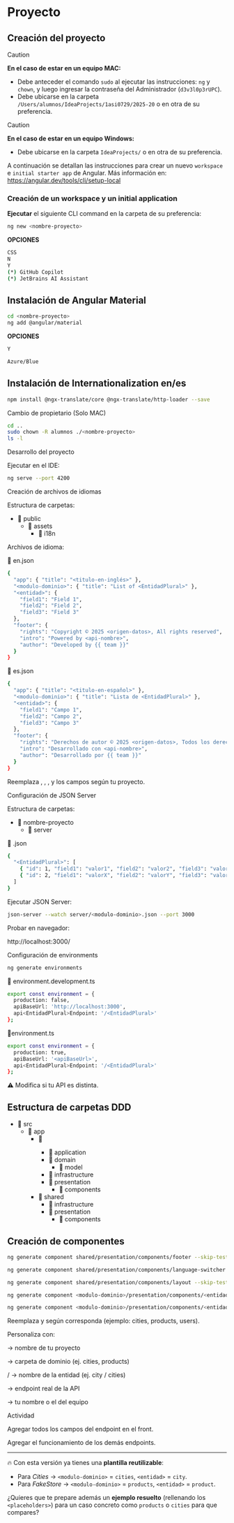 # Proyecto <nombre-proyecto>

## Creación del proyecto

> [!CAUTION]
> **En el caso de estar en un equipo MAC:**
> - Debe anteceder el comando `sudo` al ejecutar las instrucciones: `ng` y `chown`, y luego ingresar la contraseña del Administrador (`d3v3l0p3rUPC`).
> - Debe ubicarse en la carpeta `/Users/alumnos/IdeaProjects/1asi0729/2025-20` o en otra de su preferencia.

> [!CAUTION]
> **En el caso de estar en un equipo Windows:**
> - Debe ubicarse en la carpeta `IdeaProjects/` o en otra de su preferencia.

A continuación se detallan las instrucciones para crear un nuevo `workspace` e `initial starter app` de Angular. Más información en: https://angular.dev/tools/cli/setup-local

### Creación de un workspace y un initial application

**Ejecutar** el siguiente CLI command en la carpeta de su preferencia:

```bash
ng new <nombre-proyecto>
```
**OPCIONES**
```bash
CSS
N
Y
(*) GitHub Copilot
(*) JetBrains AI Assistant
```
## Instalación de Angular Material
```bash
cd <nombre-proyecto>
ng add @angular/material
```
**OPCIONES**
```bash
Y
```
```bash
Azure/Blue
```
## Instalación de Internationalization en/es
```bash
npm install @ngx-translate/core @ngx-translate/http-loader --save
```
Cambio de propietario (Solo MAC)
```bash
cd ..
sudo chown -R alumnos ./<nombre-proyecto>
ls -l
```

Desarrollo del proyecto

Ejecutar en el IDE:
```bash
ng serve --port 4200
```

Creación de archivos de idiomas

Estructura de carpetas:
- 📂 public
  - 📁 assets
    - 📁 i18n

Archivos de idioma:

📄 en.json

```bash
{
  "app": { "title": "<titulo-en-inglés>" },
  "<modulo-dominio>": { "title": "List of <EntidadPlural>" },
  "<entidad>": {
    "field1": "Field 1",
    "field2": "Field 2",
    "field3": "Field 3"
  },
  "footer": {
    "rights": "Copyright © 2025 <origen-datos>, All rights reserved",
    "intro": "Powered by <api-nombre>",
    "author": "Developed by {{ team }}"
  }
}
```

📄 es.json
```bash
{
  "app": { "title": "<titulo-en-español>" },
  "<modulo-dominio>": { "title": "Lista de <EntidadPlural>" },
  "<entidad>": {
    "field1": "Campo 1",
    "field2": "Campo 2",
    "field3": "Campo 3"
  },
  "footer": {
    "rights": "Derechos de autor © 2025 <origen-datos>, Todos los derechos reservados",
    "intro": "Desarrollado con <api-nombre>",
    "author": "Desarrollado por {{ team }}"
  }
}
```
Reemplaza <entidad>, <EntidadPlural>, <api-nombre>, <team> y los campos según tu proyecto.



Configuración de JSON Server

Estructura de carpetas:

- 📂 nombre-proyecto
  - 📁 server

📄 <modulo-dominio>.json
```bash
{
  "<EntidadPlural>": [
    { "id": 1, "field1": "valor1", "field2": "valor2", "field3": "valor3" },
    { "id": 2, "field1": "valorX", "field2": "valorY", "field3": "valorZ" }
  ]
}
```
Ejecutar JSON Server:
```bash
json-server --watch server/<modulo-dominio>.json --port 3000
```

Probar en navegador:

http://localhost:3000/
<EntidadPlural>

Configuración de environments
```bash
ng generate environments
```
📄 environment.development.ts
```bash
export const environment = {
  production: false,
  apiBaseUrl: 'http://localhost:3000',
  api<EntidadPlural>Endpoint: '/<EntidadPlural>'
};
```

📄environment.ts

```bash
export const environment = {
  production: true,
  apiBaseUrl: '<apiBaseUrl>',
  api<EntidadPlural>Endpoint: '/<EntidadPlural>'
};
```
⚠️ Modifica <apiBaseUrl> si tu API es distinta.

## Estructura de carpetas DDD


- 📂 src
  - 📂 app
    - 📂 <modulo-dominio>
      - 📁 application
      - 📁 domain
        - 📁 model
      - 📁 infrastructure
      - 📁 presentation
        - 📁 components
    - 📂 shared
      - 📁 infrastructure
      - 📁 presentation
        - 📁 components
## Creación de componentes
```bash
ng generate component shared/presentation/components/footer --skip-tests=true
```
```bash
ng generate component shared/presentation/components/language-switcher --skip-tests=true
```
```bash
ng generate component shared/presentation/components/layout --skip-tests=true
```
```bash
ng generate component <modulo-dominio>/presentation/components/<entidad>-card --skip-tests=true
```
```bash
ng generate component <modulo-dominio>/presentation/components/<entidad>-list --skip-tests=true
```
Reemplaza <modulo-dominio> y <entidad> según corresponda (ejemplo: cities, products, users).


Personaliza con:

<nombre-proyecto> → nombre de tu proyecto

<modulo-dominio> → carpeta de dominio (ej. cities, products)

<entidad> / <EntidadPlural> → nombre de la entidad (ej. city / cities)

<apiBaseUrl> → endpoint real de la API

<team> → tu nombre o el del equipo


Actividad

Agregar todos los campos del endpoint en el front.

Agregar el funcionamiento de los demás endpoints.


---

🔥 Con esta versión ya tienes una **plantilla reutilizable**:  
- Para *Cities* → `<modulo-dominio>` = `cities`, `<entidad>` = `city`.  
- Para *FakeStore* → `<modulo-dominio>` = `products`, `<entidad>` = `product`.  

¿Quieres que te prepare además un **ejemplo resuelto** (rellenando los `<placeholders>`) para un caso concreto como `products` o `cities` para que compares?

